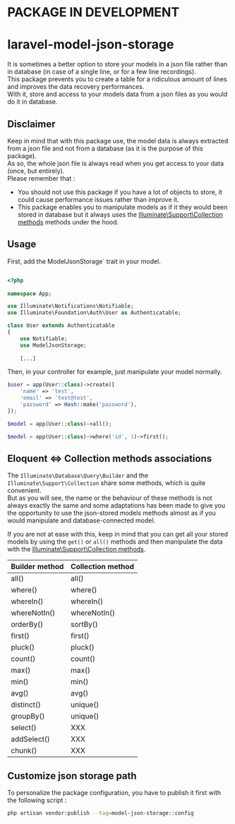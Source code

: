 # PACKAGE IN DEVELOPMENT

# laravel-model-json-storage
It is sometimes a better option to store your models in a json file rather than in database (in case of a single line, or for a few line recordings).  
This package prevents you to create a table for a ridiculous amount of lines and improves the data recovery performances.  
With it, store and access to your models data from a json files as you would do it in database.

## Disclaimer
Keep in mind that with this package use, the model data is always extracted from a json file and not from a database (as it is the purpose of this package).  
As so, the whole json file is always read when you get access to your data (once, but entirely).  
Please remember that :
- You should not use this package if you have a lot of objects to store, it could cause performance issues rather than improve it.
- This package enables you to manipulate models as if it they would been stored in database but it always uses the [Illuminate\Support\Collection methods](https://laravel.com/docs/5.6/collections) methods under the hood.

## Usage
First, add the ModelJsonStorage` trait in your model.

```php

<?php
    
namespace App;

use Illuminate\Notifications\Notifiable;
use Illuminate\Foundation\Auth\User as Authenticatable;

class User extends Authenticatable
{
    use Notifiable;
    use ModelJsonStorage;
    
    [...]
```

Then, in your controller for example, just manipulate your model normally.

```php
$user = app(User::class)->create([
    'name' => 'test',
    'email' => 'test@test',
    'password' => Hash::make('password'),
]);
```

```php
$model = app(User::class)->all();
```

```php
$model = app(User::class)->where('id', 1)->first();
```

## Eloquent <=> Collection methods associations
The `Illuminate\Database\Query\Builder` and the `Illuminate\Support\Collection` share some methods, which is quite convenient.  
But as you will see, the name or the behaviour of these methods is not always exactly the same and some adaptations has been made to give you the opportunity to use the json-stored models methods almost as if you would manipulate and database-connected model.

If you are not at ease with this, keep in mind that you can get all your stored models by using the `get()` or `all()` methods and then manipulate the data with the [Illuminate\Support\Collection methods](https://laravel.com/docs/5.6/collections).

| Builder method | Collection method |
|-----------|-----------|
| all() | all() |
| where() | where() |
| whereIn() | whereIn() |
| whereNotIn() | whereNotIn() |
| orderBy() | sortBy() |
| first() | first() |
| pluck() | pluck() |
| count() | count() |
| max() | max() |
| min() | min() |
| avg() | avg() |
| distinct() | unique() |
| groupBy() | unique() |
| select() | XXX |
| addSelect() | XXX |
| chunk() | XXX |

## Customize json storage path
To personalize the package configuration, you have to publish it first with the following script :
```bash
php artisan vendor:publish --tag=model-json-storage::config
```